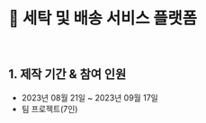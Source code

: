 # :pushpin: 세탁 및 배송 서비스 플랫폼

</br>

## 1. 제작 기간 & 참여 인원

-   2023년 08월 21일 ~ 2023년 09월 17일
-   팀 프로젝트(7인)

</br>
